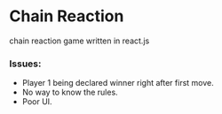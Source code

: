 # Chain Reaction
chain reaction game written in react.js

### Issues:
- Player 1 being declared winner right after first move.
- No way to know the rules.
- Poor UI.

